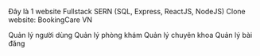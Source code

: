 Đây là 1 website Fullstack SERN (SQL, Express, ReactJS, NodeJS)
Clone website: BookingCare VN

Quản lý người dùng 
Quản lý phòng khám
Quản lý chuyên khoa
Quản lý bài đăng